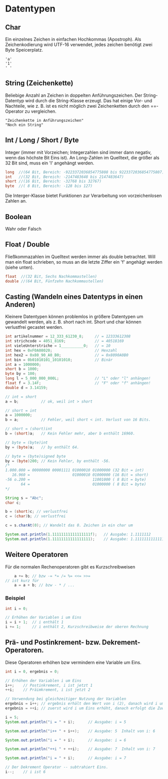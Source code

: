 # Datentypen

## Char
Ein einzelnes Zeichen in einfachen Hochkommas (Apostroph). Als Zeichenkodierung wird UTF-16 verwendet, jedes zeichen benötigt zwei Byte Speicerplatz.
```
'a'
'1'
' '
```

## String (Zeichenkette)
Beliebige Anzahl an Zeichen in doppelten Anführungszeichen.
Der String-Datentyp wird durch die String-Klasse erzeugt. Das hat einige Vor- und Nachteile, wie z. B. ist es nicht möglich zwei Zeichenketten durch den ==-Operator zu vergleichen.
```
"Zeichenkette in Anführungszeichen"
"Noch ein String"
```

## Int / Long / Short / Byte
Integer (immer mit Vorzeichen; Integerzahlen sind immer dann negativ, wenn das höchste Bit Eins ist). An Long-Zahlen im Quelltext, die größer als 32 Bit sind, muss ein 'l' angehängt werden.
```JAVA
long  //(64 Bit, Bereich: -9223372036854775808 bis 9223372036854775807)
int   //(32 Bit, Bereich: -2147483648 bis 2147483647)
short //(16 Bit, Bereich: -32768 bis 32767)
byte  //( 8 Bit, Bereich: -128 bis 127)
```
Die Interger-Klasse bietet Funktionen zur Verarbeitung von vorzeichenlosen Zahlen an.

## Boolean
Wahr oder Falsch

## Float / Double
Fließkommazahlen im Quelltext werden immer als double betrachtet. Will man ein float schrieben, so muss an die letzte Ziffer ein 'f' angehägt werden (siehe unten).
```JAVA
float  //(32 Bit, Sechs Nachkommastellen)
double //(64 Bit, Fünfzehn Nachkommastellen)
```

## Casting (Wandeln eines Datentyps in einen Anderen)
Kleinere Datentypen können problemlos in größere Datentypen um gewandelt werden, als z. B. short nach int. Short und char können verlustfrei gecastet werden.

```JAVA
int artikelnummer = 12_333_61230_8;     // = 12333612308
int strichcode = 4051_8169;             // = 40518169
int vieleUnterstriche = 1__________0;   // = 10
int hex = 0xF0A08020;                   // Hexzahl
int hex2 = 0x80_90_A0_B0;               // = 0x8090A0B0
int bin = 0b01010101_10101010;          // Binär
int a = 1000000;
short b = 1000;
byte by = 100;
long l = 5_000_000_000L;                // "L" oder "l" anhängen!
float f = 3.14F;                        // "F" oder "f" anhängen!
double d = 3.14159;

// int = short
a = b;          // ok, weil int > short

// short = int
a = 1000000;
b = a;          // Fehler, weil short < int. Verlust von 16 Bits.

// short = (short)int
b = (short)a;   // Kein Fehler mehr, aber b enthält 16960.

// byte = (byte)int
by = (byte)a;   // by enthält 64.

// byte = (byte)signed byte
by = (byte)200; // Kein Fehler, by enthält -56.
/*
1.000.000 = 00000000 00001111 01000010 01000000 (32 Bit = int)
   16.960 =                   01000010 01000000 (16 Bit = short)
-56 o.200 =                            11001000 ( 8 Bit = byte)
       64 =                            01000000 ( 8 Bit = byte)
*/

String s = "Abc";
char c;

b = (short)c; // verlustfrei
c = (char)b; // verlustfrei

c = s.charAt(0); // Wandelt das 0. Zeichen in ein char um

System.out.println(1.11111111111111111f);   // Ausgabe: 1.1111112
System.out.println(1.11111111111111111);    // Ausgabe: 1.1111111111111112
```

## Weitere Operatoren
Für die normalen Rechenoperatoren gibt es Kurzschreibweisen
```JAVA
    a += b; // bzw -= *= /= %= <<= >>=
// ist kurz für
    a = a + b; // bzw - * / ...
```

### Beispiel

```JAVA
int i = 0;

// Erhöhen der Variablen i um Eins
i = i + 1;  // i enthält 1
i += 1;     // i enthält 2, Kurzschreibweise der oberen Rechnung
```

## Prä- und Postinkrement- bzw. Dekrement-Operatoren.
Diese Operatoren erhöhen bzw vermindern eine Variable um Eins.
```JAVA
int i = 0, ergebnis = 0;

// Erhöhen der Variablen i um Eins
i++;    // Postinkrement, i ist jetzt 1
++i;    // Präimkrement, i ist jetzt 2

// Verwendung bei gleichzeitiger Nutzung der Variablen
ergebnis = i++; // ergebnis erhält den Wert von i (2), danach wird i um Eins erhöht (i ist 3)
ergebnis = ++i; // zuerst wird i um Eins erhöht, danach erfolgt die Zuweisung

i = 5;
System.out.println("i = " + i);      // Ausgabe: i = 5

System.out.println("i++ " + i++);    // Ausgabe: 5  Inhalt von i: 6

System.out.println("i = " + i);      // Ausgabe: i = 6

System.out.println("++i " + ++i);    // Ausgabe: 7  Inhalt von i: 7

System.out.println("i = " + i);      // Ausgabe: i = 7

// Der Dekrement Operator -- subtrahiert Eins.
i--;    // i ist 6
```
